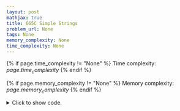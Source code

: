 ```yaml
---
layout: post
mathjax: true
title: 665C Simple Strings
problem_url: None
tags: None
memory_complexity: None
time_complexity: None
---
```




{% if page.time_complexity != "None" %}
Time complexity: ${{ page.time_complexity }}$
{% endif %}

{% if page.memory_complexity != "None" %}
Memory complexity: ${{ page.memory_complexity }}$
{% endif %}

<details>
<summary>
<p style="display:inline">Click to show code.</p>
</summary>
```cpp
{% raw %}
using namespace std;
string s;
char anything_but(char c, char d)
{
    for (char x = 'a'; x <= 'z'; ++x)
        if (x != c and x != d)
            return x;
    return 0;
}
string solve(void)
{
    int n = s.size();
    char last = s[0];
    for (int i = 1; i < n - 1; ++i)
    {
        if (s[i] == last)
            s[i] = anything_but(last, s[i + 1]);
        last = s[i];
    }
    if (n != 1 and s[n - 1] == last)
        s[n - 1] = anything_but(last, last);
    return s;
}
int main(void)
{
    cin >> s;
    cout << solve() << endl;
    return 0;
}

{% endraw %}
```
</details>

